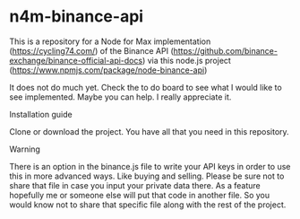 # n4m-binance-api
This is a repository for a Node for Max implementation (https://cycling74.com/) 
of the Binance API (https://github.com/binance-exchange/binance-official-api-docs) 
via this node.js project (https://www.npmjs.com/package/node-binance-api)

It does not do much yet. Check the to do board to see what I would like to see implemented. Maybe you can help. I really appreciate it.  

Installation guide

Clone or download the project. You have all that you need in this repository. 

Warning

There is an option in the binance.js file to write your API keys in order to use this in more advanced ways. Like buying and selling. Please be sure not to share that file in case you input your private data there. As a feature hopefully me or someone else will put that code in another file. So you would know not to share that specific file along with the rest of the project. 


